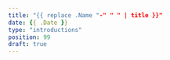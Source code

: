 ```yaml
---
title: "{{ replace .Name "-" " " | title }}"
date: {{ .Date }}
type: "introductions"
position: 99
draft: true
---
```

